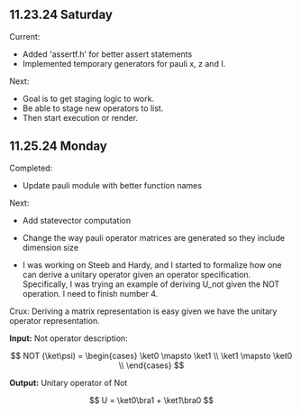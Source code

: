 
## 11.23.24 Saturday

Current:

- Added 'assertf.h' for better assert statements
- Implemented temporary generators for pauli x, z and I. 

Next:

- Goal is to get staging logic to work.
- Be able to stage new operators to list.
- Then start execution or render.

## 11.25.24 Monday

Completed:  

- Update pauli module with better function names

Next:

- Add statevector computation
- Change the way pauli operator matrices are generated so they include dimension size

- I was working on Steeb and Hardy, and I started to formalize how one can derive a unitary operator given an operator specification. Specifically, I was trying an example of deriving U_not given the NOT operation. I need to finish number 4.

Crux: Deriving a matrix representation is easy given we have the unitary operator representation.

**Input:** Not operator description:

$$
NOT (\ket\psi) = 
\begin{cases}
\ket0 \mapsto \ket1 \\
\ket1 \mapsto \ket0 \\
\end{cases}
$$

**Output:** Unitary operator of Not 

$$
U = \ket0\bra1 + \ket1\bra0
$$